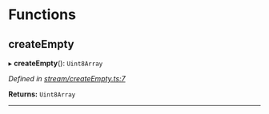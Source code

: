 

# Functions

<a id="createempty"></a>

##  createEmpty

▸ **createEmpty**(): `Uint8Array`

*Defined in [stream/createEmpty.ts:7](https://github.com/polkadot-js/common/blob/302b70e/packages/trie-codec/src/stream/createEmpty.ts#L7)*

**Returns:** `Uint8Array`

___

